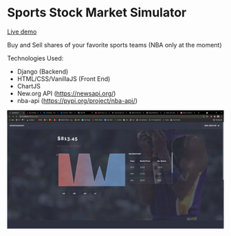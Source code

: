 # Sports Stock Market Simulator

[Live demo](http://ec2-54-185-52-193.us-west-2.compute.amazonaws.com/)

Buy and Sell shares of your favorite sports teams (NBA only at the moment)

Technologies Used:
- Django (Backend)
- HTML/CSS/VanillaJS (Front End)
- ChartJS
- New.org API (https://newsapi.org/)
- nba-api (https://pypi.org/project/nba-api/)

![](vid.gif)
